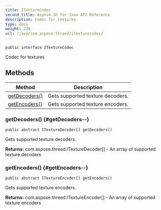 ```yaml
---
title: ITextureCodec
second_title: Aspose.3D for Java API Reference
description: Codec for textures
type: docs
weight: 238
url: /java/com.aspose.threed/itexturecodec/
---
```

```
public interface ITextureCodec
```

Codec for textures
## Methods

| Method | Description |
| --- | --- |
| [getDecoders()](#getDecoders--) | Gets supported texture decoders. |
| [getEncoders()](#getEncoders--) | Gets supported texture encoders. |
### getDecoders() {#getDecoders--}
```
public abstract ITextureDecoder[] getDecoders()
```


Gets supported texture decoders.

**Returns:**
com.aspose.threed.ITextureDecoder[] - An array of supported texture decoders
### getEncoders() {#getEncoders--}
```
public abstract ITextureEncoder[] getEncoders()
```


Gets supported texture encoders.

**Returns:**
com.aspose.threed.ITextureEncoder[] - An array of supported texture encoders
